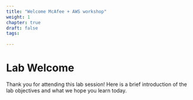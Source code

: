 ```yaml
---
title: "Welcome McAfee + AWS workshop"
weight: 1
chapter: true
draft: false
tags:
  
---
```


# Lab Welcome

Thank you for attending this lab session! Here is a brief introduction of the lab objectives and what we hope you learn today. 

